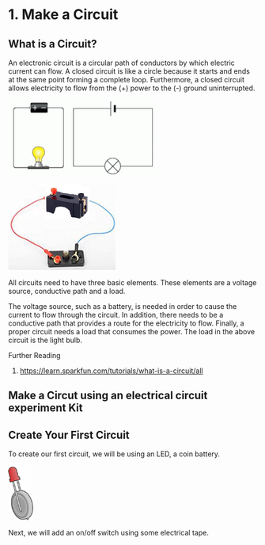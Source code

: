 # 1. Make a Circuit

## What is a Circuit?
An electronic circuit is a circular path of conductors by which electric current can flow.  A closed circuit is like a circle because it starts and ends at the same point forming a complete loop. Furthermore, a closed circuit allows electricity to flow from the (+) power to the (-) ground uninterrupted.

![pict](simplecircuitimages.png)

![pict](simplecircuit.png)

All circuits need to have three basic elements.  These elements are a voltage source, conductive path and a load.

The voltage source, such as a battery, is needed in order to cause the current to flow through the circuit.  In addition, there needs to be a conductive path that provides a route for the electricity to flow.  Finally, a proper circuit needs a load that consumes the power.  The load in the above circuit is the light bulb.
  
Further Reading
  1. https://learn.sparkfun.com/tutorials/what-is-a-circuit/all

## Make a Circut using an electrical circuit experiment Kit



## Create Your First Circuit
To create our first circuit, we will be using an LED, a coin battery.

<img src="LED_Coin.png" width="10%" height="10%">

Next, we will add an on/off switch using some electrical tape.
